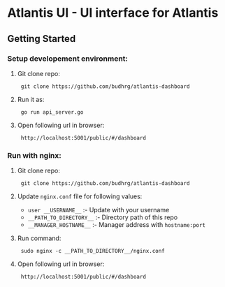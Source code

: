 # Atlantis UI - UI interface for Atlantis

## Getting Started

### Setup developement environment:
1. Git clone repo:

        git clone https://github.com/budhrg/atlantis-dashboard

2. Run it as:

        go run api_server.go

3. Open following url in browser:

        http://localhost:5001/public/#/dashboard

### Run with nginx:
1. Git clone repo:

        git clone https://github.com/budhrg/atlantis-dashboard

2. Update `nginx.conf` file for following values:

     - `user __USERNAME__` :- Update with your username
     - `__PATH_TO_DIRECTORY__` :- Directory path of this repo
     - `__MANAGER_HOSTNAME__` :- Manager address with `hostname:port`

3. Run command:

        sudo nginx -c __PATH_TO_DIRECTORY__/nginx.conf

4. Open following url in browser:

        http://localhost:5001/public/#/dashboard
